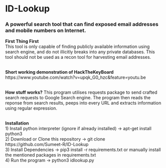 # ID-Lookup
<h3>A powerful search tool that can find exposed email addresses and mobile numbers on Internet.</h3>

<b>First Thing First</b><br>
This tool is only capable of finding publicly available information using search engine, and do not illicitly breaks into any private databases. This tool should not be used as a recon tool for harvesting email addresses.


<br>
<b> Short working demonstration of HackTheKeyBoard </b><br>
https://www.youtube.com/watch?v=upqk_G0_hzc&feature=youtu.be
<br><br>

<b>How stuff works?</b>
This program  utilises requests package to send crafted search requests to Google Search engine. The program then reads the reponse from search results, peeps into every URL and extracts information using regular expression.

<br>
<b> Installation</b><br>
1) Install python interpreter (ignore if already installed) -> apt-get install python3 <br>
2) Download or Clone this repository -> git clone https://github.com/Sumeet-R/ID-Lookup <br>
3) Install Dependencies -> pip3 install -r requirements.txt or manually install the mentioned packages in requirements.txt<br>
4) Run the program -> python3 idlookup.py <br>

